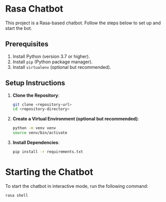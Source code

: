 # Rasa Chatbot

This project is a Rasa-based chatbot. Follow the steps below to set up and start the bot.

## Prerequisites

1. Install Python (version 3.7 or higher).
2. Install `pip` (Python package manager).
3. Install `virtualenv` (optional but recommended).

## Setup Instructions

1. **Clone the Repository**:
   ```bash
   git clone <repository-url>
   cd <repository-directory>

2. **Create a Virtual Environment (optional but recommended)**:
   ```bash
   python -m venv venv
   source venv/bin/activate
   
3. **Install Dependencies**:
   ```bash
   pip install -r requirements.txt

# Starting the Chatbot

To start the chatbot in interactive mode, run the following command:

````bash
rasa shell
